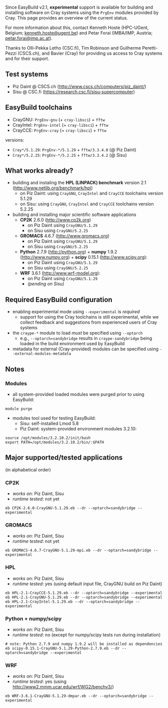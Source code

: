 Since EasyBuild v2.1, **experimental** support is available for building and installing software on Cray systems
using the ```PrgEnv``` modules provided by Cray. This page provides an overview of the current status.

For more information about this, contact Kenneth Hoste (HPC-UGent, Belgium; kenneth.hoste@ugent.be) and Petar Forai
(IMBA/IMP, Austria; petar.forai@imp.ac.at).

Thanks to Olli-Pekka Letho (CSC.fi), Tim Robinson and Guilherme Peretti-Pezzi (CSCS.ch), and Bavier (Cray) for
providing us access to Cray systems and for their support.

## Test systems

* Piz Daint @ CSCS.ch (http://www.cscs.ch/computers/piz_daint/)
* Sisu @ CSC.fi (https://research.csc.fi/sisu-supercomputer)

## EasyBuild toolchains

* CrayGNU: ```PrgEnv-gnu``` (+ ```cray-libsci```) + ```fftw```
* CrayIntel: ```PrgEnv-intel``` (+ ```cray-libsci```) + ```fftw```
* CrayCCE: ```PrgEnv-cray``` (+ ```cray-libsci```) + ```fftw```

versions:

* ```Cray*/5.1.29```: ```PrgEnv-*/5.1.29``` + ```fftw/3.3.4.0``` (@ Piz Daint)
* ```Cray*/5.2.25```: ```PrgEnv-*/5.2.25``` + ```fftw/3.3.4.2``` (@ Sisu)

## What works already?

* building and instaling the **HPL (LINPACK) benchmark** version 2.1 (http://www.netlib.org/benchmark/hpl)
  * on Piz Daint: using ```CrayGNU```, ```CrayIntel``` and ```CrayCCE``` toolchains version 5.1.29
  * on Sisu: using ```CrayGNU```, ```CrayIntel``` and ```CrayCCE``` toolchains version 5.2.25
* building and installing major scientific software applications
  * **CP2K** 2.6.0 (http://www.cp2k.org)
    * on Piz Daint using ```CrayGNU/5.1.29```
    * on Sisu using ```CrayGNU/5.2.25```
  * **GROMACS** 4.6.7 (http://www.gromacs.org)
    * on Piz Daint using ```CrayGNU/5.1.29```
    * on Sisu using ```CrayGNU/5.2.25```
  * **Python** 2.7.9 (http://python.org) + **numpy** 1.9.2 (http://www.numpy.org) + **scipy** 0.15.1 (http://www.scipy.org):
    * on Piz Daint using ```CrayGNU/5.1.29```
    * on Sisu using ```CrayGNU/5.2.25```
  * **WRF** 3.6.1 (http://www.wrf-model.org):
    * on Piz Daint using ```CrayGNU/5.1.29```
    * *(pending on Sisu)*

## Required EasyBuild configuration

* enabling experimental mode using ```--experimental``` is *required*
  * support for using the Cray toolchains is still experimental, while we collect feedback and suggestions from experienced users of Cray systems
* the ```craype-*``` module to load *must* be specified using ```--optarch```
  * e.g., ```--optarch=sandybridge``` results in ```craype-sandybridge``` being loaded in the build environment used by EasyBuild
* metadata for external (Cray-provided) modules can be specified using ```--external-modules-metadata```

## Notes

### Modules

* all system-provided loaded modules were purged prior to using EasyBuild:
```
module purge
```
* modules tool used for testing EasyBuild:
  * Sisu: self-installed Lmod 5.8
  * Piz Daint: system-provided environment modules 3.2.10:
```
source /opt/modules/3.2.10.2/init/bash
export PATH=/opt/modules/3.2.10.2/bin/:$PATH
```

## Major supported/tested applications

(in alphabetical order)

### CP2K

* *works on*: Piz Daint, Sisu
* *runtime tested*: not yet

```
eb CP2K-2.6.0-CrayGNU-5.1.29.eb --dr --optarch=sandybridge --experimental
```

### GROMACS

* *works on*: Piz Daint, Sisu
* *runtime tested*: not yet

```
eb GROMACS-4.6.7-CrayGNU-5.1.29-mpi.eb --dr --optarch=sandybridge --experimental
```
### HPL

* *works on*: Piz Daint, Sisu
* *runtime tested*: yes (using default input file, CrayGNU build on Piz Daint)
```
eb HPL-2.1-CrayCCE-5.1.29.eb --dr --optarch=sandybridge --experimental
eb HPL-2.1-CrayGNU-5.1.29.eb --dr --optarch=sandybridge --experimental
eb HPL-2.1-CrayIntel-5.1.29.eb --dr --optarch=sandybridge --experimental
```

### Python + numpy/scipy

* *works on*: Piz Daint, Sisu
* *runtime tested*: no (except for numpy/scipy tests run during installation)
```
# note: Python 2.7.9 and numpy 1.9.2 will be installed as dependencies
eb scipy-0.15.1-CrayGNU-5.1.29-Python-2.7.9.eb --dr --optarch=sandybridge --experimental
```

### WRF

* *works on*: Piz Daint, Sisu
* *runtime tested*: yes (using http://www2.mmm.ucar.edu/wrf/WG2/benchv3/)

```
eb WRF-3.6.1-CrayGNU-5.1.29-dmpar.eb --dr --optarch=sandybridge --experimental
```